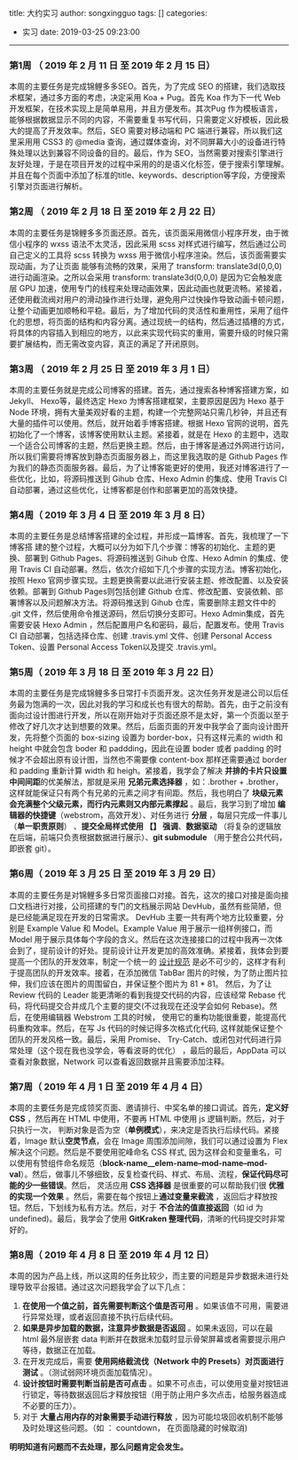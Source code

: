 title: 大约实习
author: songxingguo
tags: []
categories:
  - 实习
date: 2019-03-25 09:23:00
---
### 第1周  （ 2019  年 2 月 11 日 至  2019  年 2 月 15 日）

本周的主要任务是完成锦鲤多多SEO。首先，为了完成 SEO 的搭建，我们选取技术框架，通过多方面的考虑，决定采用 Koa + Pug。首先 Koa 作为下一代 Web 开发框架，在技术实现上是简单易用，并且方便发布。其次Pug 作为模板语言，能够根据数据显示不同的内容，不需要重复书写代码，只需要定义好模板，因此极大的提高了开发效率。然后，SEO 需要对移动端和 PC 端进行兼容，所以我们这里采用用 CSS3 的 @media 查询，通过媒体查询，对不同屏幕大小的设备进行特殊处理以达到兼容不同设备的目的。最后，作为 SEO，当然需要对搜索引擎进行友好处理，于是在项目开发的过程中采用的的是语义化标签，便于搜索引擎理解。并且在每个页面中添加了标准的title、keywords、description等字段，方便搜索引擎对页面进行解析。

<!-- more -->

### 第2周  （ 2019  年 2 月 18 日 至  2019  年 2 月 22 日）

本周的主要任务是锦鲤多多页面还原。首先，该页面采用微信小程序开发，由于微信小程序的 wxss 语法不太灵活，因此采用 scss 对样式进行编写，然后通过公司自己定义的工具将 scss 转换为 wxss 用于微信小程序渲染。然后，该页面需要实现动画，为了让页面 能够有流畅的效果，采用了 transform: translate3d(0,0,0) 进行动画渲染。之所以会采用 transform: translate3d(0,0,0) 是因为它会触发底层 GPU 加速，使用专门的线程来处理动画效果，因此动画也就更流畅。紧接着，还使用截流阀对用户的滑动操作进行处理，避免用户过快操作导致动画卡顿问题，让整个动画更加顺畅和平稳。最后，为了增加代码的灵活性和重用性，采用了组件化的思想，将页面的结构和内容分离。通过现统一的结构，然后通过插槽的方式，将具体的内容插入到相应的地方，以此来实现代码实的重用，需要升级的时候只需要扩展结构，而无需改变内容，真正的满足了开闭原则。

### 第3周  （ 2019 年 2 月 25 日 至 2019 年 3 月 1 日）

本周的主要任务就是完成公司博客的搭建。首先，通过搜索各种博客搭建方案，如 Jekyll、 Hexo等，最终选定 Hexo 为博客搭建框架，主要原因是因为 Hexo 基于 Node 环境，拥有大量美观好看的主题，构建一个完整网站只需几秒钟，并且还有大量的插件可以使用。然后，就开始着手博客搭建。根据 Hexo 官网的说明，首先初始化了一个博客，该博客使用默认主题。紧接着，就是在 Hexo 的主题中，选取一个适合公司博客的主题，然后更换主题。然后，由于博客是通过外网进行访问，所以我们需要将博客放到静态页面服务器上，而这里我选取的是 Github Pages 作为我们的静态页面服务器。最后，为了让博客能更好的使用，我还对博客进行了一些优化，比如，将源码推送到 Gihub 仓库、Hexo Admin 的集成、使用 Travis CI 自动部署，通过这些优化，让博客都是创作和部署更加的高效快捷。

### 第4周（ 2019  年 3 月 4 日 至  2019  年 3 月 8 日）

本周的主要任务是总结博客搭建的全过程，并形成一篇博客。首先，我梳理了一下博客搭 建的整个过程，大概可以分为如下几个步骤：博客的初始化、主题的更换、部署到 Github Pages、将源码推送到 Gihub 仓库、Hexo Admin 的集成、使用 Travis CI 自动部署。然后，依次介绍如下几个步骤的实现方法。博客初始化，按照 Hexo 官网步骤实现。主题更换需要以此进行安装主题、修改配置、以及安装依赖。部署到 Github Pages则包括创建 Github 仓库、修改配置、安装依赖、部署博客以及问题解决方法。将源码推送到 Gihub 仓库，需要删除主题文件中的 .git 文件，然后使用命令推送源码，然后切换分支即可。Hexo Admin集成，首先需要安装 Hexo Admin ，然后配置用户名和密码，最后，配置发布。使用 Travis CI 自动部署，包括选择仓库、创建 .travis.yml 文件、创建 Personal  Access Token、设置 Personal  Access Token以及提交 .travis.yml。

### 第5周（ 2019  年 3 月 18 日 至  2019  年 3 月 22 日）

本周的主要任务是完成锦鲤多多日常打卡页面开发。这次任务开发是进公司以后任务最为饱满的一次，因此对我的学习和成长也有很大的帮助。首先，由于之前没有面向过设计图进行开发，所以在刚开始对于页面还原不是太好，第一个页面以至于修改了好几次才达到想要的效果。然后，后面页面的开发中我学会了面向设计图开发，先将整个页面的 box-sizing 设置为 border-box，只有这样元素的 width 和 height 中就会包含 boder 和 paddding，因此在设置 boder 或者 padding 的时候才不会超出原有设计图，当然也不需要像 content-box 那样还需要通过 border 和 padding 重新计算 width 和 heigh。紧接着，我学会了解决 **并排的卡片只设置中间间距**的优美解法，那就是采用 **兄弟元素选择器** ，如：.brother + .brother，这样就能保证只有两个有兄弟的元素之间才有间距。然后，我也明白了 **块级元素会充满整个父级元素，而行内元素则又内部元素撑起** 。最后，我学习到了增加 **编辑器的快捷键**（webstrom，高效开发）、对任务进行 **分层** ，每层只完成一件事儿（**单一职责原则**） 、**提交全局样式使用 【】 强调**、**数据驱动** （将复杂的逻辑放在后端，前端只负责根据数据进行展示）、**git submodule** （用于整合公共代码，即嵌套 git）。

### 第6周（ 2019  年 3 月 25 日 至  2019  年 3 月 29 日）

本周的主要任务是对锦鲤多多日常页面接口对接。首先，这次的接口对接是面向接口文档进行对接，公司搭建的专门的文档展示网站 DevHub，虽然有些简陋，但是已经能满足现在开发的日常需求。 DevHub 主要一共有两个地方比较重要，分别是 Example Value 和 Model。Example Value 用于展示一组样例接口，而 Model 用于展示具体每个字段的含义。然后在这次连接接口的过程中我再一次体会到了，提前设计的好处。提前设计让开发更加的高效准确。紧接着，我体会到要提高一个团队的开发效率，制定一个统一的 [设计规范](https://clovertuan.github.io/2018/10/08/qc-design-guidelines/) 是必不可少的，这样才有利于提高团队的开发效率。接着，在添加微信 TabBar 图片的时候，为了防止图片拉伸，我们应该在图片的周围留白，并保证整个图片为 81 * 81。 然后，为了让 Review 代码的 Leader 能更清晰的看到我提交代码的内容，应该经常 Rebase 代码，将代码提交合并成几个主要的提交(不过我现在还没学会如何  Rebase)。然后，在使用编辑器 Webstrom 工具的时候， 使用它的重构功能很重要，能提高代码重构效率。然后，在写 Js 代码的时候记得多次格式化代码, 这样就能保证整个团队的开发风格一致。最后，采用 Promise、 Try-Catch、或闭包对代码进行异常处理（这个现在我也没学会，等看波哥的优化） ，最后的最后，AppData 可以查看对象数据，Network 可以查看返回数据并且需要添加注释。

### 第7周（ 2019  年 4 月 1 日 至  2019  年 4 月 4 日）

本周的主要任务是完成领奖页面、邀请排行、中奖名单的接口调试。首先，**定义好 CSS** ，然后再在 HTML 中使用，不要再 HTML 中使用 js 逻辑判断。然后，对于只执行一次， 判断对象是否为空（**单例模式**），来决定是否执行后续代码。紧接着，Image 默认**空灵节点**，会在 Image 周围添加间隙，我们可以通过设置为 Flex 解决这个问题。然后是不要使用驼峰命名 CSS 样式, 因为这样会和变量重名，可以使用有赞组件命名规范（**block-name__elem-name–mod-name–mod-val**）。然后，做事儿不够细致，反复检查代码、样式、布局、流程，**保证代码尽可能的少一些错误**。然后， 灵活应用 **CSS 选择器** 是很重要的可以帮助我们很 **优雅的实现一个效果** 。然后，需要在每个按钮上**通过变量来截流** ，返回后才释放按钮。然后，下划线为私有方法。然后，对于 **不合法的值直接返回**（如 id 为 undefined)。最后，我学会了使用 **GitKraken 整理代码**，清晰的代码提交时非常好的。

### 第8周（ 2019  年 4 月 8 日 至  2019  年 4 月 12 日）

本周的因为产品上线，所以这周的任务比较少，而主要的问题是异步数据未进行处理导致平台报错。通过这次问题我学会了以下几点：
1. **在使用一个值之前，首先需要判断这个值是否可用** 。如果该值不可用，需要进行异常处理，或者返回直接不执行后续代码。
2. **如果是异步加载的数据，注意异步数据是否返回** 。如果未返回，可以在最 html 最外层嵌套 data 判断并在数据未加载时显示骨架屏幕或者需要提示用户等待，数据正在加载。
3. 在开发完成后，需要 **使用网络截流伐（Network 中的 Presets）对页面进行测试** 。（测试弱网环境页面加载情况）。
4. **设计按钮时需要判断当前是否可点击** 。如果不可点击，可以使用变量对按钮进行锁定，等待数据返回后才释放按钮（用于防止用户多次点击，给服务器造成不必要的压力）。
5. 对于 **大量占用内存的对象需要手动进行释放** ，因为可能垃圾回收机制不能够及时处理这些问题。（如 ： countdown， 在页面隐藏的时候取消)

**明明知道有问题而不去处理，那么问题肯定会发生。**
